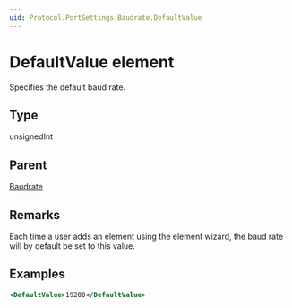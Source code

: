 ```yaml
---
uid: Protocol.PortSettings.Baudrate.DefaultValue
---
```


# DefaultValue element

Specifies the default baud rate.

## Type

unsignedInt

## Parent

[Baudrate](xref:Protocol.PortSettings.Baudrate)

## Remarks

Each time a user adds an element using the element wizard, the baud rate will by default be set to this value.



## Examples


```xml
<DefaultValue>19200</DefaultValue>
```



